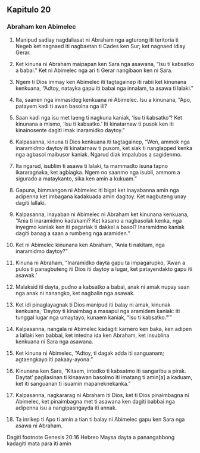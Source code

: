 Kapitulo 20
-----------

### Abraham ken Abimelec

1. Manipud sadiay nagdaliasat ni Abraham nga agturong iti teritoria ti Negeb ket nagnaed iti nagbaetan ti Cades ken Sur; ket nagnaed idiay Gerar.
2. Ket kinuna ni Abraham maipapan ken Sara nga asawana, “Isu ti kabsatko a babai.” Ket ni Abimelec nga ari ti Gerar nangibaon ken ni Sara.
3. Ngem ti Dios immay ken Abimelec iti tagtagainep iti rabii ket kinunana kenkuana, “Adtoy, natayka gapu iti babai nga innalam, ta asawa ti lalaki.”
4. Ita, saanen nga immasideg kenkuana ni Abimelec. Isu a kinunana, “Apo, patayem kadi ti awan basolna nga ili?
5. Saan kadi nga isu met laeng ti nagkuna kaniak, ‘Isu ti kabsatko’? Ket kinunana a mismo, ‘Isu ti kabsatko.’ Iti kinatarnaw ti pusok ken iti kinainosente dagiti imak inaramidko daytoy.”
6. Kalpasanna, kinuna ti Dios kenkuana iti tagtagainep, “Wen, ammok nga inaramidmo daytoy iti kinatarnaw ti pusom, ket siak ti nanglapped kenka nga agbasol maibusor kaniak. Ngarud diak impalubos a sagidenmo.
7. Ita ngarud, isublim ti asawa ti lalaki, ta mammadto isuna tapno ikararagnaka, ket agbiagka. Ngem no saanmo nga isubli, ammom a sigurado a mataykanto, sika ken amin a kukuam.”

8. Gapuna, bimmangon ni Abimelec iti bigat ket inayabanna amin nga adipenna ket imbagana kadakuada amin dagitoy. Ket nagbuteng unay dagiti lallaki.
9. Kalpasanna, inayaban ni Abimelec ni Abraham ket kinunana kenkuana, “Ania ti inaramidmo kadakami? Ket kasano a nagbasolak kenka, nga inyegmo kaniak ken iti pagariak ti dakkel a basol? Inaramidmo kaniak dagiti banag a saan a rumbeng nga aramiden.”
10. Ket ni Abimelec kinunana ken Abraham, “Ania ti nakitam, nga inaramidmo daytoy?”
11. Kinuna ni Abraham, “Inaramidko dayta gapu ta impagarupko, ‘Awan a pulos ti panagbuteng iti Dios iti daytoy a lugar, ket patayendakto gapu iti asawak.’
12. Malaksid iti dayta, pudno a kabsatko a babai, anak ni amak nupay saan nga anak ni nanangko, ket nagbalin nga asawak.
13. Ket idi pinaglayagnak ti Dios manipud iti balay ni amak, kinunak kenkuana, ‘Daytoy ti kinaimbag a masapul nga aramidem kaniak: iti tunggal lugar nga umaytayo, kunaem kaniak, “Isu ti kabsatko.”’”

14. Kalpasanna, nangala ni Abimelec kadagiti karnero ken baka, ken adipen a lallaki ken babbai, ket intedna ida ken Abraham, ket insublina kenkuana ni Sara nga asawana.
15. Ket kinuna ni Abimelec, “Adtoy, ti dagak adda iti sanguanam; agtaengkayo iti pakaay-ayona.”
16. Kinunana ken Sara, “Kitaem, intedko ti kabsatmo iti sangaribu a pirak. Daytat’ pagilasinan ti kinaawan basolmo iti imatang ti amin[a] a kaduam, ket iti sanguanan ti isuamin mapaneknekanka.”
17. Kalpasanna, nagkararag ni Abraham iti Dios, ket ti Dios pinaimbagna ni Abimelec, ket pinaimbagna met ti asawana ken dagiti babbai nga adipenna isu a nangipasngayda iti annak.
18. Ta inrikep ti Apo ti amin a tian ti balay ni Abimelec gapu ken Sara nga asawa ni Abraham.

Dagiti footnote
Genesis 20:16 Hebreo Maysa dayta a panangabbong kadagiti mata para iti amin